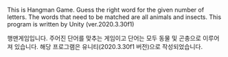 This is Hangman Game.
Guess the right word for the given number of letters.
The words that need to be matched are all animals and insects.
This program is written by Unity (ver.2020.3.30f1)

행맨게임입니다.
주어진 단어를 맞추는 게임이고 단어는 모두 동물 및 곤충으로 이루어져 있습니다.
해당 프로그램은 유니티(2020.3.30f1 버전)으로 작성되었습니다.
